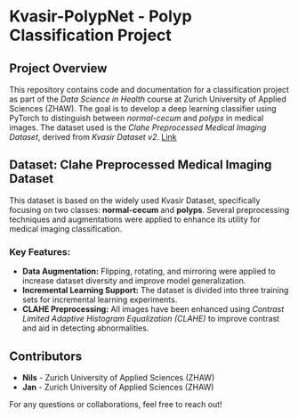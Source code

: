 # Kvasir-PolypNet - Polyp Classification Project

## Project Overview

This repository contains code and documentation for a classification project as part of the *Data Science in Health* course at Zurich University of Applied Sciences (ZHAW). The goal is to develop a deep learning classifier using PyTorch to distinguish between *normal-cecum* and *polyps* in medical images. The dataset used is the *Clahe Preprocessed Medical Imaging Dataset*, derived from *Kvasir Dataset v2*. [Link](https://www.kaggle.com/datasets/heartzhacker/n-clahe)

## Dataset: Clahe Preprocessed Medical Imaging Dataset

This dataset is based on the widely used Kvasir Dataset, specifically focusing on two classes: **normal-cecum** and **polyps**. Several preprocessing techniques and augmentations were applied to enhance its utility for medical imaging classification.

### Key Features:

- **Data Augmentation:** Flipping, rotating, and mirroring were applied to increase dataset diversity and improve model generalization.
- **Incremental Learning Support:** The dataset is divided into three training sets for incremental learning experiments.
- **CLAHE Preprocessing:** All images have been enhanced using *Contrast Limited Adaptive Histogram Equalization (CLAHE)* to improve contrast and aid in detecting abnormalities.



## Contributors

- **Nils** - Zurich University of Applied Sciences (ZHAW)
- **Jan** - Zurich University of Applied Sciences (ZHAW)

For any questions or collaborations, feel free to reach out!

